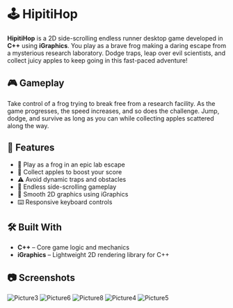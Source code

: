 # 🕹 HipitiHop

**HipitiHop** is a 2D side-scrolling endless runner desktop game developed in **C++** using **iGraphics**. You play as a brave frog making a daring escape from a mysterious research laboratory. Dodge traps, leap over evil scientists, and collect juicy apples to keep going in this fast-paced adventure!

## 🎮 Gameplay
Take control of a frog trying to break free from a research facility. As the game progresses, the speed increases, and so does the challenge. Jump, dodge, and survive as long as you can while collecting apples scattered along the way.

## 🚀 Features
- 🐸 Play as a frog in an epic lab escape
- 🍎 Collect apples to boost your score
- ⚠️ Avoid dynamic traps and obstacles
- 🏃 Endless side-scrolling gameplay
- 🎨 Smooth 2D graphics using iGraphics
- ⌨️ Responsive keyboard controls

## 🛠️ Built With
- **C++** – Core game logic and mechanics  
- **iGraphics** – Lightweight 2D rendering library for C++

## 📷 Screenshots



![Picture3](https://github.com/user-attachments/assets/245cef56-fc03-4c66-8dac-b7ecea5b0f55)
![Picture6](https://github.com/user-attachments/assets/0541f555-f6ff-43fb-a2d1-2f2714e44c41)
![Picture8](https://github.com/user-attachments/assets/f0754297-f278-4be5-96b7-c83a54c4b4bd)
![Picture4](https://github.com/user-attachments/assets/12208cb7-5fcd-4f1a-a872-aaaaf22d0227)
![Picture5](https://github.com/user-attachments/assets/50d96d9f-8dab-4223-8e66-effb96977143)


